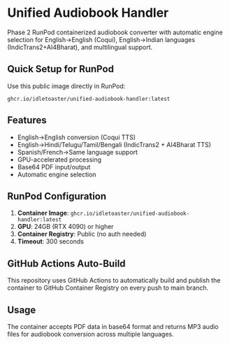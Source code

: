 # Unified Audiobook Handler

Phase 2 RunPod containerized audiobook converter with automatic engine selection for English→English (Coqui), English→Indian languages (IndicTrans2+AI4Bharat), and multilingual support.

## Quick Setup for RunPod

Use this public image directly in RunPod:
```
ghcr.io/idletoaster/unified-audiobook-handler:latest
```

## Features
- English→English conversion (Coqui TTS)
- English→Hindi/Telugu/Tamil/Bengali (IndicTrans2 + AI4Bharat TTS)  
- Spanish/French→Same language support
- GPU-accelerated processing
- Base64 PDF input/output
- Automatic engine selection

## RunPod Configuration
1. **Container Image**: `ghcr.io/idletoaster/unified-audiobook-handler:latest`
2. **GPU**: 24GB (RTX 4090) or higher
3. **Container Registry**: Public (no auth needed)
4. **Timeout**: 300 seconds

## GitHub Actions Auto-Build
This repository uses GitHub Actions to automatically build and publish the container to GitHub Container Registry on every push to main branch.

## Usage
The container accepts PDF data in base64 format and returns MP3 audio files for audiobook conversion across multiple languages.
